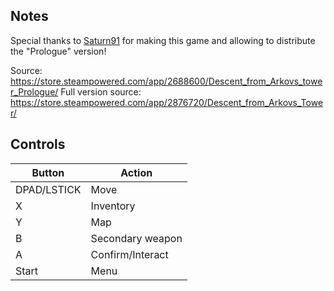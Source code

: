 ## Notes

Special thanks to [Saturn91](https://store.steampowered.com/developer/Dreamstudio) for making this game and allowing to distribute the "Prologue" version!

Source: https://store.steampowered.com/app/2688600/Descent_from_Arkovs_tower_Prologue/
Full version source: https://store.steampowered.com/app/2876720/Descent_from_Arkovs_Tower/

## Controls

| Button | Action |
|--|--| 
|DPAD/LSTICK|Move|
|X|Inventory|
|Y|Map|
|B|Secondary weapon|
|A|Confirm/Interact|
|Start|Menu|
